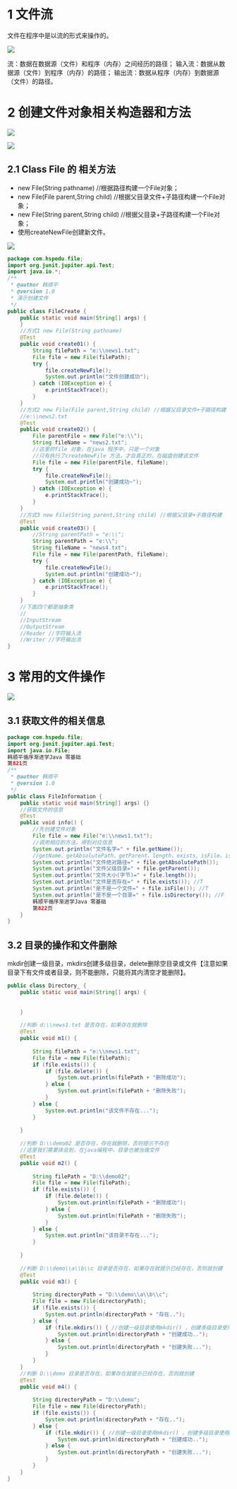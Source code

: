 # 1 文件流

文件在程序中是以流的形式来操作的。

![](https://img-blog.csdnimg.cn/adf497d631fe4ee4b1ba7251ad891b4f.png?x-oss-process=image/watermark,type_d3F5LXplbmhlaQ,shadow_50,text_Q1NETiBA5aWI5pav5p2O5YWI55Sf,size_19,color_FFFFFF,t_70,g_se,x_16)

流：数据在数据源（文件）和程序（内存）之间经历的路径；
输入流：数据从数据源（文件）到程序（内存）的路径；
输出流：数据从程序（内存）到数据源（文件）的路径。


# 2 创建文件对象相关构造器和方法

![](https://img-blog.csdnimg.cn/a62db3db08a54f7bb37af74bc9b1bb7a.png?x-oss-process=image/watermark,type_d3F5LXplbmhlaQ,shadow_50,text_Q1NETiBA5aWI5pav5p2O5YWI55Sf,size_12,color_FFFFFF,t_70,g_se,x_16)

![](https://img-blog.csdnimg.cn/07ccb499d608415ca5b15f0837cb4f71.png?x-oss-process=image/watermark,type_d3F5LXplbmhlaQ,shadow_50,text_Q1NETiBA5aWI5pav5p2O5YWI55Sf,size_7,color_FFFFFF,t_70,g_se,x_16)


## 2.1 Class File 的 相关方法

- new File(String pathname) //根据路径构建一个File对象；
- new File(File parent,String child) //根据父目录文件+子路径构建一个File对象；
- new File(String parent,String child) //根据父目录+子路径构建一个File对象；
- 使用createNewFile创建新文件。

![](image/Pasted%20image%2020230425150201.png)

```java
package com.hspedu.file;
import org.junit.jupiter.api.Test;
import java.io.*;
/**
 * @author 韩顺平
 * @version 1.0
 * 演示创建文件
 */
public class FileCreate {
    public static void main(String[] args) {
    }
    //方式1 new File(String pathname)
    @Test
    public void create01() {
        String filePath = "e:\\news1.txt";
        File file = new File(filePath);
        try {
            file.createNewFile();
            System.out.println("文件创建成功");
        } catch (IOException e) {
            e.printStackTrace();
        }
    }
    //方式2 new File(File parent,String child) //根据父目录文件+子路径构建
    //e:\\news2.txt
    @Test
    public void create02() {
        File parentFile = new File("e:\\");
        String fileName = "news2.txt";
        //这里的file 对象，在java 程序中，只是一个对象
        //只有执行了createNewFile 方法，才会真正的，在磁盘创建该文件
        File file = new File(parentFile, fileName);
        try {
            file.createNewFile();
            System.out.println("创建成功~");
        } catch (IOException e) {
            e.printStackTrace();
        }
    }
    //方式3 new File(String parent,String child) //根据父目录+子路径构建
    @Test
    public void create03() {
        //String parentPath = "e:\\";
        String parentPath = "e:\\";
        String fileName = "news4.txt";
        File file = new File(parentPath, fileName);
        try {
            file.createNewFile();
            System.out.println("创建成功~");
        } catch (IOException e) {
            e.printStackTrace();
        }
    }
    //下面四个都是抽象类
    //
    //InputStream
    //OutputStream
    //Reader //字符输入流
    //Writer //字符输出流
}
```


# 3 常用的文件操作

![](image/Pasted%20image%2020230422212530.png)

## 3.1 获取文件的相关信息

```java
package com.hspedu.file;
import org.junit.jupiter.api.Test;
import java.io.File;
韩顺平循序渐进学Java 零基础
第821页
/**
 * @author 韩顺平
 * @version 1.0
 */
public class FileInformation {
    public static void main(String[] args) {}
    //获取文件的信息
    @Test
    public void info() {
        //先创建文件对象
        File file = new File("e:\\news1.txt");
        //调用相应的方法，得到对应信息
        System.out.println("文件名字=" + file.getName());
        //getName、getAbsolutePath、getParent、length、exists、isFile、isDirectory
        System.out.println("文件绝对路径=" + file.getAbsolutePath());
        System.out.println("文件父级目录=" + file.getParent());
        System.out.println("文件大小(字节)=" + file.length());
        System.out.println("文件是否存在=" + file.exists()); //T
        System.out.println("是不是一个文件=" + file.isFile()); //T
        System.out.println("是不是一个目录=" + file.isDirectory()); //F
        韩顺平循序渐进学Java 零基础
        第822页
    }
}
```


## 3.2 目录的操作和文件删除
 mkdir创建一级目录，mkdirs创建多级目录，delete删除空目录或文件【注意如果目录下有文件或者目录，则不能删除，只能将其内清空才能删除】。

```JAVA
public class Directory_ {
    public static void main(String[] args) {
 
        
    }
 
    //判断 d:\\news1.txt 是否存在，如果存在就删除
    @Test
    public void m1() {
 
        String filePath = "e:\\news1.txt";
        File file = new File(filePath);
        if (file.exists()) {
            if (file.delete()) {
                System.out.println(filePath + "删除成功");
            } else {
                System.out.println(filePath + "删除失败");
            }
        } else {
            System.out.println("该文件不存在...");
        }
 
    }
 
    //判断 D:\\demo02 是否存在，存在就删除，否则提示不存在
    //这里我们需要体会到，在java编程中，目录也被当做文件
    @Test
    public void m2() {
 
        String filePath = "D:\\demo02";
        File file = new File(filePath);
        if (file.exists()) {
            if (file.delete()) {
                System.out.println(filePath + "删除成功");
            } else {
                System.out.println(filePath + "删除失败");
            }
        } else {
            System.out.println("该目录不存在...");
        }
 
    }
 
    //判断 D:\\demo\\a\\b\\c 目录是否存在，如果存在就提示已经存在，否则就创建
    @Test
    public void m3() {
 
        String directoryPath = "D:\\demo\\a\\b\\c";
        File file = new File(directoryPath);
        if (file.exists()) {
            System.out.println(directoryPath + "存在..");
        } else {
            if (file.mkdirs()) { //创建一级目录使用mkdir() ，创建多级目录使用mkdirs()
                System.out.println(directoryPath + "创建成功..");
            } else {
                System.out.println(directoryPath + "创建失败...");
            }
        }
    }
    //判断 D:\\demo 目录是否存在，如果存在就提示已经存在，否则就创建
    @Test
    public void m4() {
 
        String directoryPath = "D:\\demo";
        File file = new File(directoryPath);
        if (file.exists()) {
            System.out.println(directoryPath + "存在..");
        } else {
            if (file.mkdir()) { //创建一级目录使用mkdir() ，创建多级目录使用mkdirs()
                System.out.println(directoryPath + "创建成功..");
            } else {
                System.out.println(directoryPath + "创建失败...");
            }
        }
    }
}
```
